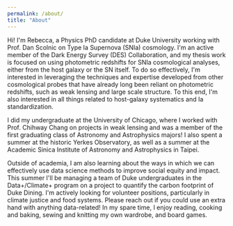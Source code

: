 ```yaml
---
permalink: /about/
title: "About"
---
```


Hi! I'm Rebecca, a Physics PhD candidate at Duke University working with Prof. Dan Scolnic on Type Ia Supernova (SNIa) cosmology. I'm an active member of the Dark Energy Survey (DES) Collaboration, and my thesis work is focused on using photometric redshifts for SNIa cosmological analyses, either from the host galaxy or the SN itself. To do so effectively, I'm interested in leveraging the techniques and expertise developed from other cosmological probes that have already long been reliant on photometric redshifts, such as weak lensing and large scale structure. To this end, I'm also interested in all things related to host-galaxy systematics and Ia standardization.

I did my undergraduate at the University of Chicago, where I worked with Prof. Chihway Chang on projects in weak lensing and was a member of the first graduating class of Astronomy and Astrophysics majors! I also spent a summer at the historic Yerkes Observatory, as well as a summer at the Academic Sinica Institute of Astronomy and Astrophysics in Taipei.

Outside of academia, I am also learning about the ways in which we can effectively use data science methods to improve social equity and impact. This summer I'll be managing a team of Duke undergraduates in the Data+/Climate+ program on a project to quantify the carbon footprint of Duke Dining. I'm actively looking for volunteer positions, particularly in climate justice and food systems. Please reach out if you could use an extra hand with anything data-related! In my spare time, I enjoy reading, cooking and baking, sewing and knitting my own wardrobe, and board games.
